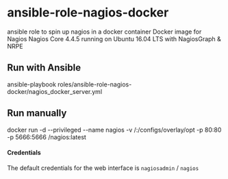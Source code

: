 # ansible-role-nagios-docker
ansible role to spin up nagios in a docker container
Docker image for Nagios
Nagios Core 4.4.5 running on Ubuntu 16.04 LTS with NagiosGraph & NRPE

## Run with Ansible
 ansible-playbook roles/ansible-role-nagios-docker/nagios_docker_server.yml

## Run manually
docker run -d --privileged --name nagios -v /:/configs/overlay/opt -p 80:80 -p 5666:5666 <user-name>/nagios:latest

#### Credentials
The default credentials for the web interface is `nagiosadmin` / `nagios`
